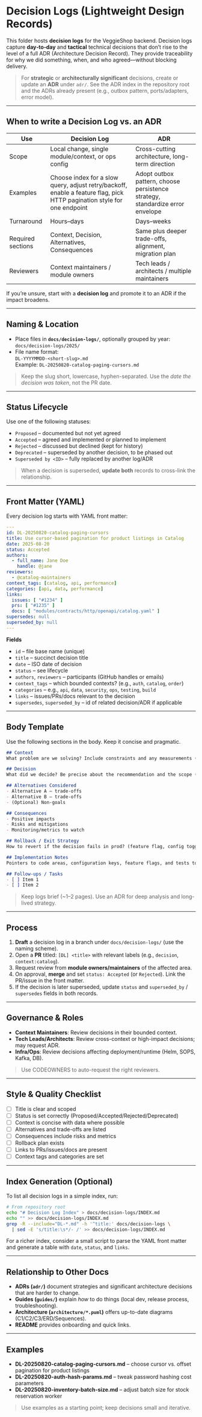 # Decision Logs (Lightweight Design Records)

This folder hosts **decision logs** for the VeggieShop backend. Decision logs capture **day‑to‑day** and **tactical** technical decisions that don’t rise to the level of a full ADR (Architecture Decision Record). They provide traceability for why we did something, when, and who agreed—without blocking delivery.

> For **strategic** or **architecturally significant** decisions, create or update an **ADR** under `adr/`. See the ADR index in the repository root and the ADRs already present (e.g., outbox pattern, ports/adapters, error model).

---

## When to write a Decision Log vs. an ADR

| Use | Decision Log | ADR |
|---|---|---|
| Scope | Local change, single module/context, or ops config | Cross-cutting architecture, long-term direction |
| Examples | Choose index for a slow query, adjust retry/backoff, enable a feature flag, pick HTTP pagination style for one endpoint | Adopt outbox pattern, choose persistence strategy, standardize error envelope |
| Turnaround | Hours–days | Days–weeks |
| Required sections | Context, Decision, Alternatives, Consequences | Same plus deeper trade-offs, alignment, migration plan |
| Reviewers | Context maintainers / module owners | Tech leads / architects / multiple maintainers |

If you’re unsure, start with a **decision log** and promote it to an ADR if the impact broadens.

---

## Naming & Location

- Place files in **`docs/decision-logs/`**, optionally grouped by year:  
  `docs/decision-logs/2025/`
- File name format:  
  `DL-YYYYMMDD-<short-slug>.md`  
  Example: `DL-20250820-catalog-paging-cursors.md`

> Keep the slug short, lowercase, hyphen-separated. Use the *date the decision was taken*, not the PR date.

---

## Status Lifecycle

Use one of the following statuses:

- `Proposed` – documented but not yet agreed
- `Accepted` – agreed and implemented or planned to implement
- `Rejected` – discussed but declined (kept for history)
- `Deprecated` – superseded by another decision, to be phased out
- `Superseded by <ID>` – fully replaced by another log/ADR

> When a decision is superseded, **update both** records to cross-link the relationship.

---

## Front Matter (YAML)

Every decision log starts with YAML front matter:

```yaml
---
id: DL-20250820-catalog-paging-cursors
title: Use cursor-based pagination for product listings in Catalog
date: 2025-08-20
status: Accepted
authors:
  - full_name: Jane Doe
    handle: @jane
reviewers:
  - @catalog-maintainers
context_tags: [catalog, api, performance]
categories: [api, data, performance]
links:
  issues: [ "#1234" ]
  prs: [ "#1235" ]
  docs: [ "modules/contracts/http/openapi/catalog.yaml" ]
supersedes: null
superseded_by: null
---
```

**Fields**

- `id` – file base name (unique)
- `title` – succinct decision title
- `date` – ISO date of decision
- `status` – see lifecycle
- `authors`, `reviewers` – participants (GitHub handles or emails)
- `context_tags` – which bounded contexts? (e.g., `auth`, `catalog`, `order`)
- `categories` – e.g., `api`, `data`, `security`, `ops`, `testing`, `build`
- `links` – issues/PRs/docs relevant to the decision
- `supersedes`, `superseded_by` – id of related decision/ADR if applicable

---

## Body Template

Use the following sections in the body. Keep it concise and pragmatic.

```markdown
## Context
What problem are we solving? Include constraints and any measurements (latency, error rate, throughput).

## Decision
What did we decide? Be precise about the recommendation and the scope (module/context).

## Alternatives Considered
- Alternative A — trade-offs
- Alternative B — trade-offs
- (Optional) Non-goals

## Consequences
- Positive impacts
- Risks and mitigations
- Monitoring/metrics to watch

## Rollback / Exit Strategy
How to revert if the decision fails in prod? (feature flag, config toggle, DB rollback plan)

## Implementation Notes
Pointers to code areas, configuration keys, feature flags, and tests to add/update.

## Follow-ups / Tasks
- [ ] Item 1
- [ ] Item 2
```

> Keep logs brief (~1–2 pages). Use an ADR for deep analysis and long-lived strategy.

---

## Process

1. **Draft** a decision log in a branch under `docs/decision-logs/` (use the naming scheme).
2. Open a **PR** titled: `[DL] <title>` with relevant labels (e.g., `decision`, `context:catalog`).
3. Request review from **module owners/maintainers** of the affected area.
4. On approval, **merge** and set `status: Accepted` (or `Rejected`). Link the PR/issue in the front matter.
5. If the decision is later superseded, update `status` and `superseded_by` / `supersedes` fields in both records.

---

## Governance & Roles

- **Context Maintainers**: Review decisions in their bounded context.
- **Tech Leads/Architects**: Review cross-context or high-impact decisions; may request ADR.
- **Infra/Ops**: Review decisions affecting deployment/runtime (Helm, SOPS, Kafka, DB).

> Use CODEOWNERS to auto-request the right reviewers.

---

## Style & Quality Checklist

- [ ] Title is clear and scoped
- [ ] Status is set correctly (Proposed/Accepted/Rejected/Deprecated)
- [ ] Context is concise with data where possible
- [ ] Alternatives and trade-offs are listed
- [ ] Consequences include risks and metrics
- [ ] Rollback plan exists
- [ ] Links to PRs/issues/docs are present
- [ ] Context tags and categories are set

---

## Index Generation (Optional)

To list all decision logs in a simple index, run:

```bash
# From repository root
echo "# Decision Log Index" > docs/decision-logs/INDEX.md
echo "" >> docs/decision-logs/INDEX.md
grep -R --include="DL-*.md" -h '^title:' docs/decision-logs \
  | sed -E 's/title:\s*/- /' >> docs/decision-logs/INDEX.md
```

For a richer index, consider a small script to parse the YAML front matter and generate a table with `date`, `status`, and `links`.

---

## Relationship to Other Docs

- **ADRs (`adr/`)** document strategies and significant architecture decisions that are harder to change.
- **Guides (`guides/`)** explain *how* to do things (local dev, release process, troubleshooting).
- **Architecture (`architecture/*.puml`)** offers up-to-date diagrams (C1/C2/C3/ERD/Sequences).
- **README** provides onboarding and quick links.

---

## Examples

- **DL-20250820-catalog-paging-cursors.md** – choose cursor vs. offset pagination for product listings
- **DL-20250820-auth-hash-params.md** – tweak password hashing cost parameters
- **DL-20250820-inventory-batch-size.md** – adjust batch size for stock reservation worker

> Use examples as a starting point; keep decisions small and iterative.
